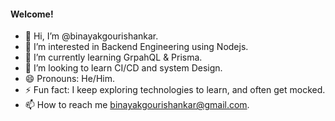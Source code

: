 #### Welcome!
- 👋 Hi, I’m @binayakgourishankar.
- 👀 I’m interested in Backend Engineering using Nodejs.
- 🌱 I’m currently learning GrpahQL & Prisma.
- 💞️ I’m looking to learn CI/CD and system Design.
- 😄 Pronouns: He/Him.
- ⚡ Fun fact: I keep exploring technologies to learn, and often get mocked.
- 📫 How to reach me binayakgourishankar@gmail.com.
